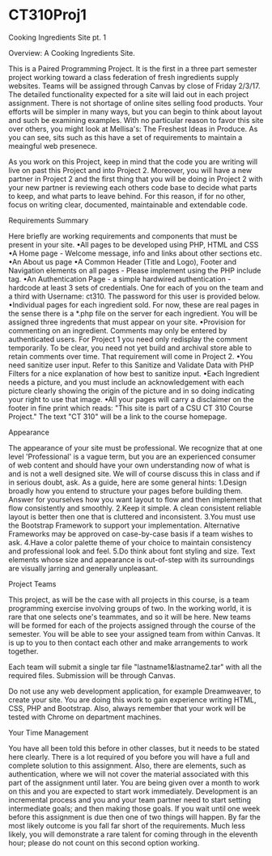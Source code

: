# CT310Proj1
Cooking Ingredients Site pt. 1

Overview: A Cooking Ingredients Site.

This is a Paired Programming Project. It is the first in a three part semester project working toward a class federation of fresh ingredients supply websites. Teams will be assigned through Canvas by close of Friday 2/3/17. The detailed functionality expected for a site will laid out in each project assignment. There is not shortage of online sites selling food products. Your efforts will be simpler in many ways, but you can begin to think about layout and such be examining examples. With no particular reason to favor this site over others, you might look at Mellisa's: The Freshest Ideas in Produce. As you can see, sits such as this have a set of requirements to maintain a meaingful web presenece. 

As you work on this Project, keep in mind that the code you are writing will live on past this Project and into Project 2. Moreover, you will have a new partner in Project 2 and the first thing that you will be doing in Project 2 with your new partner is reviewing each others code base to decide what parts to keep, and what parts to leave behind. For this reason, if for no other, focus on writing clear, documented, maintainable and extendable code.

Requirements Summary

Here briefly are working requirements and components that must be present in your site.
•All pages to be developed using PHP, HTML and CSS
•A Home page - Welcome message, info and links about other sections etc.
•An About us page
•A Common Header (Title and Logo), Footer and Navigation elements on all pages - Please implement using the PHP include tag.
•An Authentication Page - a simple hardwired authentication - hardcode at least 3 sets of credentials. One for each of you on the team and a third with Username: ct310. The password for this user is provided below.
•Individual pages for each ingredient sold. For now, these are real pages in the sense there is a *.php file on the server for each ingredient. You will be assigned three ingredents that must appear on your site.
•Provision for commenting on an ingredient. Comments may only be entered by authenticated users. For Project 1 you need only redisplay the comment temporarily. To be clear, you need not yet build and archival store able to retain comments over time. That requirement will come in Project 2.
•You need sanitize user input. Refer to this  Sanitize and Validate Data with PHP Filters  for a nice explanation of how best to sanitize input. 
•Each Ingredient needs a picture, and you must include an acknowledgement with each picture clearly showing the origin of the picture and in so doing indicating your right to use that image.
•All your pages will carry a disclaimer on the footer in fine print which reads: "This site is part of a CSU CT 310 Course Project." The text "CT 310" will be a link to the course homepage.
 
Appearance

The appearance of your site must be professional. We recognize that at one level 'Professional' is a vague term, but you are an experienced consumer of web content and should have your own understanding now of what is and is not a well designed site. We will of course discuss this in class and if in serious doubt, ask. As a guide, here are some general hints:
1.Design broadly how you entend to structure your pages before building them. Answer for yourselves how you want layout to flow and then implement that flow consistently and smoothly.
2.Keep it simple. A clean consistent reliable layout is better then one that is cluttered and inconsistent.
3.You must use the Bootstrap Framework to support your implementation. Alternative Frameworks may be approved on case-by-case basis if a team wishes to ask.
4.Have a color palette theme of your choice to maintain consistency and professional look and feel.
5.Do think about font styling and size. Text elements whose size and appearance is out-of-step with its surroundings are visually jarring and generally unpleasant.

Project Teams

This project, as will be the case with all projects in this course, is a team programming exercise involving groups of two. In the working world, it is rare that one selects one's teammates, and so it will be here. New teams will be formed for each of the projects assigned through the course of the semester. You will be able to see your assigned team from within Canvas. It is up to you to then contact each other and make arrangements to work together.

Each team will submit a single tar file "lastname1&lastname2.tar" with all the required files. Submission will be through Canvas.

Do not use any web development application, for example Dreamweaver, to create your site. You are doing this work to gain experience writing HTML, CSS, PHP and Bootstrap. Also, always remember that your work will be tested with Chrome on department machines.

Your Time Management

You have all been told this before in other classes, but it needs to be stated here clearly. There is a lot required of you before you will have a full and complete solution to this assignment. Also, there are elements, such as authentication, where we will not cover the material associated with this part of the assignment until later. You are being given over a month to work on this and you are expected to start work immediately. Development is an incremental process and you and your team partner need to start setting intermediate goals; and then making those goals. If you wait until one week before this assignment is due then one of two things will happen. By far the most likely outcome is you fall far short of the requirements. Much less likely, you will demonstrate a rare talent for coming through in the eleventh hour; please do not count on this second option working.
